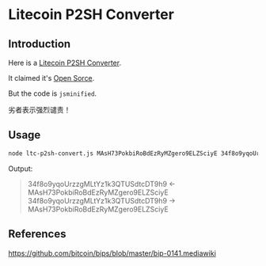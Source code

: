 # Litecoin P2SH Converter

## Introduction

Here is a [Litecoin P2SH Converter](https://litecoin-project.github.io/p2sh-convert/).

It claimed it's [Open Sorce](https://github.com/litecoin-project/p2sh-convert).

But the code is `jsminified`.

劣者表示强烈谴责！

## Usage

```bash
node ltc-p2sh-convert.js MAsH73PokbiRoBdEzRyMZgero9ELZSciyE 34f8o9yqoUrzzgMLtYz1k3QTUSdtcDT9h9
```

Output:

> 34f8o9yqoUrzzgMLtYz1k3QTUSdtcDT9h9 <- MAsH73PokbiRoBdEzRyMZgero9ELZSciyE
> 34f8o9yqoUrzzgMLtYz1k3QTUSdtcDT9h9 -> MAsH73PokbiRoBdEzRyMZgero9ELZSciyE

## References

<https://github.com/bitcoin/bips/blob/master/bip-0141.mediawiki>
